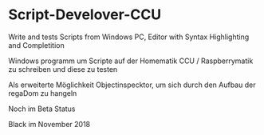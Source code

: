 # Script-Develover-CCU
Write and tests Scripts from Windows PC, Editor with Syntax Highlighting and Completition

Windows programm um Scripte auf der Homematik CCU / Raspberrymatik zu schreiben und diese zu testen

Als erweiterte Möglichkeit Objectinspecktor, um sich durch den Aufbau der regaDom zu hangeln

Noch im Beta Status

Black im November 2018
